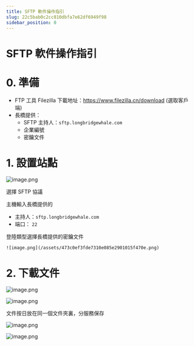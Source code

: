 ```yaml
---
title: SFTP 軟件操作指引
slug: 22c5bab0c2cc810dbfa7e62df6949f98
sidebar_position: 0
---
```



# SFTP 軟件操作指引


# 0. 準備

- FTP 工具 Filezilla 下載地址：https://www.filezilla.cn/download (選取客戶端)
- 長橋提供：
    - SFTP 主持人：`sftp.longbridgewhale.com`
    - 企業編號
    - 密鑰文件

# 1. 設置站點


![image.png](/assets/7e430e63010d84ada0a5dab03d8ae558.png)


選擇 SFTP 協議


主機輸入長橋提供的

- 主持人：`sftp.longbridgewhale.com`
- 端口： `22`

登陸類型選擇長橋提供的密鑰文件


    ![image.png](/assets/473c0ef3fde7310e085e2901015f470e.png)


# 2. 下載文件


![image.png](/assets/bd47dc40a570db8d7ff2dcfe654e80c0.png)


![image.png](/assets/0d31d4e820d53726e824ff2c00ec40dc.png)


文件按日放在同一個文件夾裏，分服務保存


![image.png](/assets/369ee8b9df7d24be318ab7854feb8cd3.png)


![image.png](/assets/c1f880e5befe16fb05784fcbd02f5dde.png)

